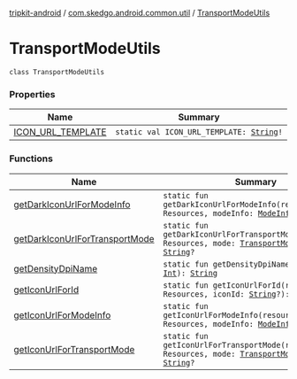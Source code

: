 [tripkit-android](../../index.md) / [com.skedgo.android.common.util](../index.md) / [TransportModeUtils](./index.md)

# TransportModeUtils

`class TransportModeUtils`

### Properties

| Name | Summary |
|---|---|
| [ICON_URL_TEMPLATE](-i-c-o-n_-u-r-l_-t-e-m-p-l-a-t-e.md) | `static val ICON_URL_TEMPLATE: `[`String`](https://kotlinlang.org/api/latest/jvm/stdlib/kotlin/-string/index.html)`!` |

### Functions

| Name | Summary |
|---|---|
| [getDarkIconUrlForModeInfo](get-dark-icon-url-for-mode-info.md) | `static fun getDarkIconUrlForModeInfo(resources: Resources, modeInfo: `[`ModeInfo`](../../skedgo.tripkit.routing/-mode-info/index.md)`?): `[`String`](https://kotlinlang.org/api/latest/jvm/stdlib/kotlin/-string/index.html)`?` |
| [getDarkIconUrlForTransportMode](get-dark-icon-url-for-transport-mode.md) | `static fun getDarkIconUrlForTransportMode(resources: Resources, mode: `[`TransportMode`](../../com.skedgo.android.common.model/-transport-mode/index.md)`?): `[`String`](https://kotlinlang.org/api/latest/jvm/stdlib/kotlin/-string/index.html)`?` |
| [getDensityDpiName](get-density-dpi-name.md) | `static fun getDensityDpiName(densityDpi: `[`Int`](https://kotlinlang.org/api/latest/jvm/stdlib/kotlin/-int/index.html)`): `[`String`](https://kotlinlang.org/api/latest/jvm/stdlib/kotlin/-string/index.html) |
| [getIconUrlForId](get-icon-url-for-id.md) | `static fun getIconUrlForId(resources: Resources, iconId: `[`String`](https://kotlinlang.org/api/latest/jvm/stdlib/kotlin/-string/index.html)`?): `[`String`](https://kotlinlang.org/api/latest/jvm/stdlib/kotlin/-string/index.html)`?` |
| [getIconUrlForModeInfo](get-icon-url-for-mode-info.md) | `static fun getIconUrlForModeInfo(resources: Resources, modeInfo: `[`ModeInfo`](../../skedgo.tripkit.routing/-mode-info/index.md)`?): `[`String`](https://kotlinlang.org/api/latest/jvm/stdlib/kotlin/-string/index.html)`?` |
| [getIconUrlForTransportMode](get-icon-url-for-transport-mode.md) | `static fun getIconUrlForTransportMode(resources: Resources, mode: `[`TransportMode`](../../com.skedgo.android.common.model/-transport-mode/index.md)`?): `[`String`](https://kotlinlang.org/api/latest/jvm/stdlib/kotlin/-string/index.html)`?` |
